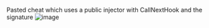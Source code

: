 Pasted cheat which uses a public injector with CallNextHook and the signature
![image](https://github.com/Kqlu666/PlanB-Dumped/assets/57631903/c905a0a3-f092-4f1f-b0ab-cec30e87c5e2)
